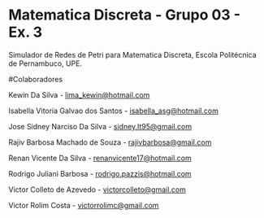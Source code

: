 # Matematica Discreta - Grupo 03 - Ex. 3
Simulador de Redes de Petri para Matematica Discreta, Escola Politécnica de Pernambuco, UPE.

#Colaboradores

Kewin Da Silva - <lima_kewin@hotmail.com>

Isabella Vitoria Galvao dos Santos - <isabella_asg@hotmail.com>

Jose Sidney Narciso Da Silva - <sidney.lt95@gmail.com>

Rajiv Barbosa Machado de Souza - <rajivbarbosa@gmail.com>

Renan Vicente Da Silva - <renanvicente17@hotmail.com>

Rodrigo Juliani Barbosa - <rodrigo.pazzis@hotmail.com>

Victor Colleto de Azevedo - <victorcolleto@gmail.com>

Victor Rolim Costa - <victorrolimc@gmail.com>


